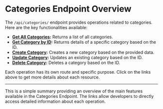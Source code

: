 # Categories Endpoint Overview

The `/api/categories/` endpoint provides operations related to categories. Here are the key functionalities available:

- **[Get All Categories](get-all):** Returns a list of all categories.
- **[Get Category by ID](get-by-id):** Returns details of a specific category based on the ID.
- **[Create Category](create-category):** Creates a new category based on the provided data.
- **[Update Category](update-category):** Updates an existing category based on the ID.
- **[Delete Category](delete-category):** Deletes a category based on the ID.

Each operation has its own route and specific purpose. Click on the links above to get more details about each resource.

---

This is a simple summary providing an overview of the main features available in the Categories Endpoint. The links allow developers to directly access detailed information about each operation.
